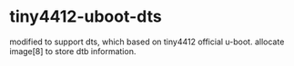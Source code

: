 # tiny4412-uboot-dts
modified to support dts, which based on tiny4412 official u-boot.
allocate image[8] to store dtb information.
